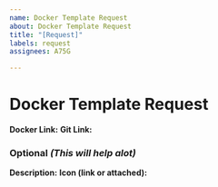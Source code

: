 ```yaml
---
name: Docker Template Request
about: Docker Template Request
title: "[Request]"
labels: request
assignees: A75G

---
```


# Docker Template Request

**Docker Link:**
**Git Link:**

### Optional *(This will help alot)*
**Description:**
**Icon (link or attached):**
